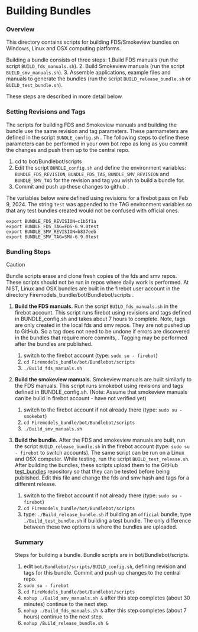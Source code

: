 
#  Building Bundles

### Overview

This directory contains scripts for building FDS/Smokeview bundles on Windows, Linux and OSX computing platforms. 

Building a bundle consists of three steps: 
  1.Build FDS manuals (run the script `BUILD_fds_manuals.sh`).
  2. Build Smokeview manuals (run the script `BUILD_smv_manuals.sh`). 
  3. Assemble applications, example files and manuals to generate the bundles (run the script `BUILD_release_bundle.sh` or `BUILD_test_bundle.sh`).

These steps are described in more detail below.

### Setting Revisions and Tags  

The scripts for building FDS and Smokeview manuals and building the bundle use the same revision and tag parameters.  These parmameters are defined in the script `BUNDLE_config.sh` .  The following steps to define these parameters can be performed in your own bot repo as long as you commit the changes and push them up to the central repo.
1. cd to bot/Bundlebot/scripts
2. Edit the script `BUNDLE_config.sh` and define the environment variables: `BUNDLE_FDS_REVISION`, `BUNDLE_FDS_TAG`, `BUNDLE_SMV_REVISION` and `BUNDLE_SMV_TAG` for the revision and tag you wish to build a bundle for.
3. Commit and push up these changes to github .

The variables below were defined using revisions for a firebot pass on Feb 9, 2024. The string `test` was appended to the TAG environment variables so that any test bundles created would not be confused with official ones.
```
export BUNDLE_FDS_REVISION=c1b5f1a
export BUNDLE_FDS_TAG=FDS-6.9.0test
export BUNDLE_SMV_REVISION=b837eeb
export BUNDLE_SMV_TAG=SMV-6.9.0test
```

### Bundling Steps

> [!CAUTION]
> Bundle scripts erase and clone fresh copies of the fds and smv repos. These scripts should not be run in repos where daily work is performed.  At NIST, Linux and OSX bundles are built in the firebot user account in the directory Firemodels_bundle/bot/Bundlebot/scripts . 

1. **Build the FDS manuals.** Run the script `BUILD_fds_manuals.sh` in the firebot account.  This script runs firebot using revisions and tags defined in BUNDLE_config.sh and takes about 7 hours to complete.  Note, tags are only created in the local fds and smv repos.  They are not pushed up to GitHub. So a tag does not need to be undone if errors are discovered in the bundles that require more commits, . Tagging may be performed after the bundles are published.
   1. switch to the firebot account (type: `sudo su - firebot`)
   2. `cd Firemodels_bundle/bot/Bundlebot/scripts`
   3. `./Build_fds_manuals.sh`
    
2. **Build the smokeview manuals.** Smokeview manuals are built similarly to the FDS manuals. This script runs smokebot using revisions and tags defined in BUNDLE_config.sh. (Note: Assume that smokeview manuals can be build in firebot account - have not verified yet)
   1. switch to the firebot account if not already there (type: `sudo su - smokebot`)
   2. `cd Firemodels_bundle/bot/Bundlebot/scripts`
   3. `./Build_smv_manuals.sh`

3. **Build the bundle.**  After the FDS and smokeview manuals are built, run the script `BUILD_release_bundle.sh` in the firebot account (type: `sudo su - firebot` to switch accounts).  The same script can be run on a Linux and OSX computer.  While testing, run the script `BUILD_test_release.sh`. After building the bundles, these scripts upload them to the GitHub [test_bundles](https://github.com/firemodels/test_bundles) repository so that they can be tested before being published.  Edit this file and change the fds and smv hash and tags for a different release.
   1. switch to the firebot account if not already there (type: `sudo su - firebot`)
   2. `cd Firemodels_bundle/bot/Bundlebot/scripts`
   3. type: `./Build_release_bundle.sh` if building an `official` bundle, type `./Build_test_bundle.sh` if building a test bundle.  The only difference between these two options is where the bundles are uploaded.
  
   ### Summary

   Steps for building a bundle. Bundle scripts are in bot/Bundlebot/scripts.

   1. edit `bot/Bundlebot/scripts/BUILD_config.sh`, defining revision and tags for this bundle.  Commit and push up changes to the central repo.
   2. `sudo su - firebot`
   3. `cd FireModels_bundle/bot/Bundlebot/scripts`
   4. `nohup ./Build_smv_manuals.sh &`
   after this step completes (about 30 minutes) continue to the next step.
   6. `nohup ./Build_fds_manuals.sh &`
   after this step completes (about 7 hours) continue to the next step.
   8. `nohup /Build_release_bundle.sh &`
 




